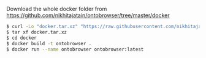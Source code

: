 Download the whole docker folder from https://github.com/nikhitajatain/ontobrowser/tree/master/docker


```bash
$ curl -Lo "docker.tar.xz" "https://raw.githubusercontent.com/nikhitajatain/ontobrowser/master/docker/docker.tar.xz"
$ tar xf docker.tar.xz
$ cd docker
$ docker build -t ontobrowser .
$ docker run --name ontobrowser ontobrowser:latest
```


